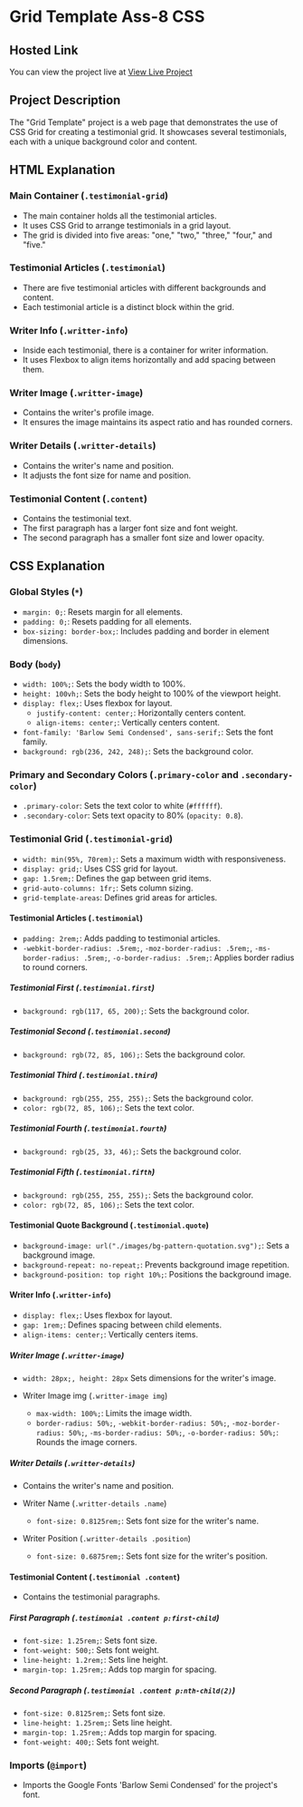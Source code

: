 # Grid Template Ass-8 CSS

## Hosted Link
You can view the project live at [View Live Project](https://saifulislam05.github.io/grid-template/)

## Project Description
The "Grid Template" project is a web page that demonstrates the use of CSS Grid for creating a testimonial grid. It showcases several testimonials, each with a unique background color and content.

## HTML Explanation

### Main Container (`.testimonial-grid`)

- The main container holds all the testimonial articles.
- It uses CSS Grid to arrange testimonials in a grid layout.
- The grid is divided into five areas: "one," "two," "three," "four," and "five."

### Testimonial Articles (`.testimonial`)

- There are five testimonial articles with different backgrounds and content.
- Each testimonial article is a distinct block within the grid.

### Writer Info (`.writter-info`)

- Inside each testimonial, there is a container for writer information.
- It uses Flexbox to align items horizontally and add spacing between them.

### Writer Image (`.writter-image`)
- Contains the writer's profile image.
- It ensures the image maintains its aspect ratio and has rounded corners.

### Writer Details (`.writter-details`)

- Contains the writer's name and position.
- It adjusts the font size for name and position.

### Testimonial Content (`.content`)

- Contains the testimonial text.
- The first paragraph has a larger font size and font weight.
- The second paragraph has a smaller font size and lower opacity.

## CSS Explanation

### Global Styles (`*`)
- `margin: 0;`: Resets margin for all elements.
- `padding: 0;`: Resets padding for all elements.
- `box-sizing: border-box;`: Includes padding and border in element dimensions.

### Body (`body`)
- `width: 100%;`: Sets the body width to 100%.
- `height: 100vh;`: Sets the body height to 100% of the viewport height.
- `display: flex;`: Uses flexbox for layout.
  - `justify-content: center;`: Horizontally centers content.
  - `align-items: center;`: Vertically centers content.
- `font-family: 'Barlow Semi Condensed', sans-serif;`: Sets the font family.
- `background: rgb(236, 242, 248);`: Sets the background color.

### Primary and Secondary Colors (`.primary-color` and `.secondary-color`)
- `.primary-color`: Sets the text color to white (`#ffffff`).
- `.secondary-color`: Sets text opacity to 80% (`opacity: 0.8`).

### Testimonial Grid (`.testimonial-grid`)
- `width: min(95%, 70rem);`: Sets a maximum width with responsiveness.
- `display: grid;`: Uses CSS grid for layout.
- `gap: 1.5rem;`: Defines the gap between grid items.
- `grid-auto-columns: 1fr;`: Sets column sizing.
- `grid-template-areas`: Defines grid areas for articles.

#### Testimonial Articles (`.testimonial`)
- `padding: 2rem;`: Adds padding to testimonial articles.
- `-webkit-border-radius: .5rem;`, `-moz-border-radius: .5rem;`, `-ms-border-radius: .5rem;`, `-o-border-radius: .5rem;`: Applies border radius to round corners.

##### Testimonial First (`.testimonial.first`)
- `background: rgb(117, 65, 200);`: Sets the background color.

##### Testimonial Second (`.testimonial.second`)
- `background: rgb(72, 85, 106);`: Sets the background color.

##### Testimonial Third (`.testimonial.third`)
- `background: rgb(255, 255, 255);`: Sets the background color.
- `color: rgb(72, 85, 106);`: Sets the text color.

##### Testimonial Fourth (`.testimonial.fourth`)
- `background: rgb(25, 33, 46);`: Sets the background color.

##### Testimonial Fifth (`.testimonial.fifth`)
- `background: rgb(255, 255, 255);`: Sets the background color.
- `color: rgb(72, 85, 106);`: Sets the text color.

#### Testimonial Quote Background (`.testimonial.quote`)
- `background-image: url("./images/bg-pattern-quotation.svg");`: Sets a background image.
- `background-repeat: no-repeat;`: Prevents background image repetition.
- `background-position: top right 10%;`: Positions the background image.

#### Writer Info (`.writter-info`)
- `display: flex;`: Uses flexbox for layout.
- `gap: 1rem;`: Defines spacing between child elements.
- `align-items: center;`: Vertically centers items.

##### Writer Image (`.writter-image`)
- `width: 28px;, height: 28px` Sets dimensions for the writer's image.

- Writer Image img (`.writter-image img`)
    - `max-width: 100%;`: Limits the image width.
    - `border-radius: 50%;`, `-webkit-border-radius: 50%;`, `-moz-border-radius: 50%;`, `-ms-border-radius: 50%;`, `-o-border-radius: 50%;`: Rounds the image corners.

##### Writer Details (`.writter-details`)
- Contains the writer's name and position.

 - Writer Name (`.writter-details .name`)
   - `font-size: 0.8125rem;`: Sets font size for the writer's name.

  - Writer Position (`.writter-details .position`)
    - `font-size: 0.6875rem;`: Sets font size for the writer's position.

#### Testimonial Content (`.testimonial .content`)
- Contains the testimonial paragraphs.

##### First Paragraph (`.testimonial .content p:first-child`)
- `font-size: 1.25rem;`: Sets font size.
- `font-weight: 500;`: Sets font weight.
- `line-height: 1.2rem;`: Sets line height.
- `margin-top: 1.25rem;`: Adds top margin for spacing.

##### Second Paragraph (`.testimonial .content p:nth-child(2)`)
- `font-size: 0.8125rem;`: Sets font size.
- `line-height: 1.25rem;`: Sets line height.
- `margin-top: 1.25rem;`: Adds top margin for spacing.
- `font-weight: 400;`: Sets font weight.

### Imports (`@import`)
- Imports the Google Fonts 'Barlow Semi Condensed' for the project's font.

